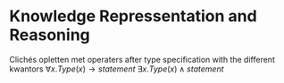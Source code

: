 # Knowledge Repressentation and Reasoning
Clichés opletten met operaters after type specification with the different kwantors
$\forall x.Type(x) \rightarrow statement$
$\exists x. Type(x)\wedge statement$

